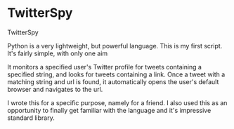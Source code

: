 TwitterSpy
==========

TwitterSpy


Python is a very lightweight, but powerful language. This is my first script. It's fairly simple, with only one aim

It monitors a specified user's Twitter profile for tweets containing a specified string, and looks for tweets containing a link. Once a tweet with a matching string and url is found, it automatically opens the user's default browser and navigates to the url.

I wrote this for a specific purpose, namely for a friend. I also used this as an opportunity to finally get familiar with the language and it's impressive standard library.
